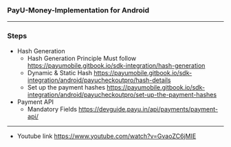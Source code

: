 
### PayU-Money-Implementation for Android
----------
### Steps
- Hash Generation
  - Hash Generation Principle Must follow https://payumobile.gitbook.io/sdk-integration/hash-generation
  - Dynamic & Static Hash https://payumobile.gitbook.io/sdk-integration/android/payucheckoutpro/hash-details
  - Set up the payment hashes https://payumobile.gitbook.io/sdk-integration/android/payucheckoutpro/set-up-the-payment-hashes
- Payment API 
  - Mandatory Fields https://devguide.payu.in/api/payments/payment-api/
---------
- Youtube link https://www.youtube.com/watch?v=GvaoZC6jMIE

